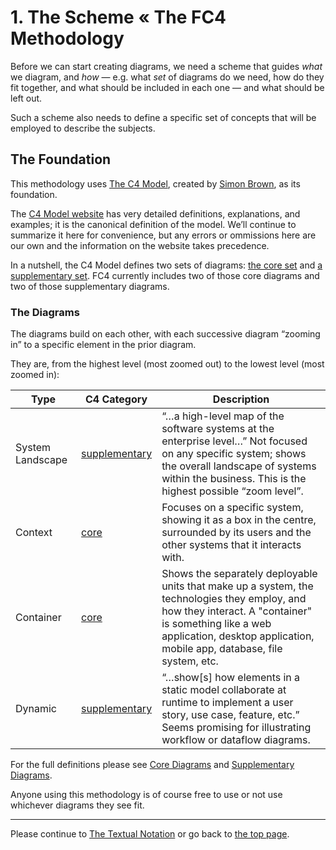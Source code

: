 # 1. The Scheme « The FC4 Methodology

Before we can start creating diagrams, we need a scheme that guides _what_ we diagram, and _how_ —
e.g. what _set_ of diagrams do we need, how do they fit together, and what should be included in
each one — and what should be left out.

Such a scheme also needs to define a specific set of concepts that will be employed to describe the
subjects.

## The Foundation

This methodology uses [The C4 Model](https://c4model.com), created by [Simon
Brown](http://simonbrown.je), as its foundation.

The [C4 Model website](https://c4model.com) has very detailed definitions, explanations, and
examples; it is the canonical definition of the model. We’ll continue to summarize it here for
convenience, but any errors or ommissions here are our own and the information on the website takes
precedence.

In a nutshell, the C4 Model defines two sets of diagrams: [the core
set](https://c4model.com/#coreDiagrams) and [a supplementary
set](https://c4model.com/#supplementaryDiagrams). FC4 currently includes two of those core diagrams
and two of those supplementary diagrams.

### The Diagrams

The diagrams build on each other, with each successive diagram “zooming in” to a specific element in
the prior diagram.

They are, from the highest level (most zoomed out) to the lowest level (most zoomed in):

| Type          | C4 Category | Description                                                  |
| ------------- | ----------- | ------------------------------------------------------------ |
| System Landscape | [supplementary](https://c4model.com/#supplementaryDiagrams) | “…a high-level map of the software systems at the enterprise level…” Not focused on any specific system; shows the overall landscape of systems within the business. This is the highest possible “zoom level”. |
| Context   | [core](https://c4model.com/#coreDiagrams) | Focuses on a specific system, showing it as a box in the centre, surrounded by its users and the other systems that it interacts with. |
| Container | [core](https://c4model.com/#coreDiagrams) | Shows the separately deployable units that make up a system, the technologies they employ, and how they interact. A "container" is something like a web application, desktop application, mobile app, database, file system, etc. |
| Dynamic          | [supplementary](https://c4model.com/#supplementaryDiagrams) | “…show[s] how elements in a static model collaborate at runtime to implement a user story, use case, feature, etc.” Seems promising for illustrating workflow or dataflow diagrams. |

For the full definitions please see [Core Diagrams](https://c4model.com/#coreDiagrams) and
[Supplementary Diagrams](https://c4model.com/#supplementaryDiagrams).

Anyone using this methodology is of course free to use or not use whichever diagrams they see fit.

----

Please continue to [The Textual Notation](textual_notation.md) or go back to [the top page](README.md).
